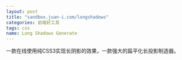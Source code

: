 ```yaml
---
layout: post
title: "sandbox.juan-i.com/longshadows"
categories: 前端好工具
tags: css
name: Long Shadows Generate
---
```

一款在线使用纯CSS3实现长阴影<!--break-->的效果，一款强大的扁平化长投影制造器。

